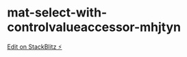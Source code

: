 # mat-select-with-controlvalueaccessor-mhjtyn

[Edit on StackBlitz ⚡️](https://stackblitz.com/edit/mat-select-with-controlvalueaccessor-mhjtyn)
